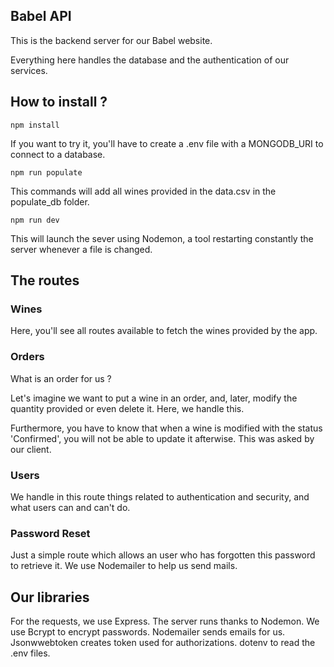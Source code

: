 ## Babel API

This is the backend server for our Babel website. 

Everything here handles the database and the authentication of our services.

## How to install ?

```
npm install
```

If you want to try it, you'll have to create a .env file with a MONGODB_URI to connect to a database.

```
npm run populate
```

This commands will add all wines provided in the data.csv in the populate_db folder.

```
npm run dev
```

This will launch the sever using Nodemon, a tool restarting constantly the server whenever a file is changed.

## The routes

### Wines

Here, you'll see all routes available to fetch the wines provided by the app.

### Orders

What is an order for us ?

Let's imagine we want to put a wine in an order, and, later, modify the quantity provided or even delete it. Here, we handle this.

Furthermore, you have to know that when a wine is modified with the status 'Confirmed', you will not be able to update it afterwise. This was asked by our client.

### Users

We handle in this route things related to authentication and security, and what users can and can't do.

### Password Reset

Just a simple route which allows an user who has forgotten this password to retrieve it. We use Nodemailer to help us send mails.


## Our libraries

For the requests, we use Express.
The server runs thanks to Nodemon.
We use Bcrypt to encrypt passwords.
Nodemailer sends emails for us.
Jsonwwebtoken creates token used for authorizations.
dotenv to read the .env files.


